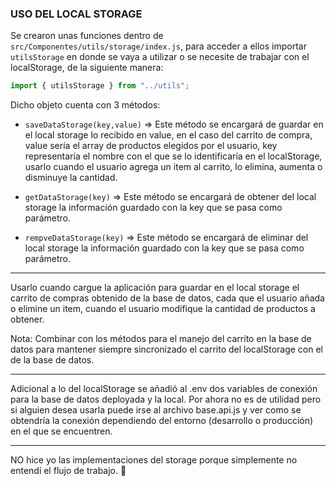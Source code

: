 ### USO DEL LOCAL STORAGE

Se crearon unas funciones dentro de `src/Componentes/utils/storage/index.js`, para acceder a ellos importar `utilsStorage` en donde se vaya a utilizar o se necesite de trabajar con el localStorage, de la siguiente manera:

```jsx
import { utilsStorage } from "../utils";
```

Dicho objeto cuenta con 3 métodos:

- `saveDataStorage(key,value)` => Este método se encargará de guardar en el local storage lo recibido en value, en el caso del carrito de compra, value sería el array de productos elegidos por el usuario, key representaría el nombre con el que se lo identificaría en el localStorage, usarlo cuando el usuario agrega un item al carrito, lo elimina, aumenta o disminuye la cantidad.

- `getDataStorage(key)` => Este método se encargará de obtener del local storage la información guardado con la key que se pasa como parámetro.

- `rempveDataStorage(key)` => Este método se encargará de eliminar del local storage la información guardado con la key que se pasa como parámetro.

---

Usarlo cuando cargue la aplicación para guardar en el local storage el carrito de compras obtenido de la base de datos, cada que el usuario añada o elimine un item, cuando el usuario modifique la cantidad de productos a obtener.

Nota: Combinar con los métodos para el manejo del carrito en la base de datos para mantener siempre sincronizado el carrito del localStorage con el de la base de datos.

---

Adicional a lo del localStorage se añadió al .env dos variables de conexión para la base de datos deployada y la local. Por ahora no es de utilidad pero si alguien desea usarla puede irse al archivo base.api.js y ver como se obtendría la conexión dependiendo del entorno (desarrollo o producción) en el que se encuentren.

---

NO hice yo las implementaciones del storage porque simplemente no entendí el flujo de trabajo. 🫠

